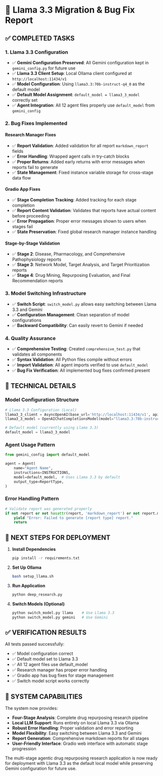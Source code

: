 # 🦙 Llama 3.3 Migration & Bug Fix Report

## ✅ COMPLETED TASKS

### 1. **Llama 3.3 Configuration**
- ✅ **Gemini Configuration Preserved**: All Gemini configuration kept in `gemini_config.py` for future use
- ✅ **Llama 3.3 Client Setup**: Local Ollama client configured at `http://localhost:11434/v1`
- ✅ **Model Configuration**: Using `llama3.3:70b-instruct-q4_0` as the default model
- ✅ **Default Model Assignment**: `default_model = llama3_3_model` correctly set
- ✅ **Agent Integration**: All 12 agent files properly use `default_model` from `gemini_config`

### 2. **Bug Fixes Implemented**

#### **Research Manager Fixes**
- ✅ **Report Validation**: Added validation for all report `markdown_report` fields
- ✅ **Error Handling**: Wrapped agent calls in try-catch blocks
- ✅ **Proper Returns**: Added early returns with error messages when reports fail to generate
- ✅ **State Management**: Fixed instance variable storage for cross-stage data flow

#### **Gradio App Fixes**
- ✅ **Stage Completion Tracking**: Added tracking for each stage completion
- ✅ **Report Content Validation**: Validates that reports have actual content before proceeding
- ✅ **Error Propagation**: Proper error messages shown to users when stages fail
- ✅ **State Preservation**: Fixed global research manager instance handling

#### **Stage-by-Stage Validation**
- ✅ **Stage 2**: Disease, Pharmacology, and Comprehensive Pathophysiology reports
- ✅ **Stage 3**: Network Model, Target Analysis, and Target Prioritization reports  
- ✅ **Stage 4**: Drug Mining, Repurposing Evaluation, and Final Recommendation reports

### 3. **Model Switching Infrastructure**
- ✅ **Switch Script**: `switch_model.py` allows easy switching between Llama 3.3 and Gemini
- ✅ **Configuration Management**: Clean separation of model configurations
- ✅ **Backward Compatibility**: Can easily revert to Gemini if needed

### 4. **Quality Assurance**
- ✅ **Comprehensive Testing**: Created `comprehensive_test.py` that validates all components
- ✅ **Syntax Validation**: All Python files compile without errors
- ✅ **Import Validation**: All agent imports verified to use `default_model`
- ✅ **Bug Fix Verification**: All implemented bug fixes confirmed present

## 🔧 TECHNICAL DETAILS

### Model Configuration Structure
```python
# Llama 3.3 Configuration (Local)
llama3_3_client = AsyncOpenAI(base_url='http://localhost:11434/v1', api_key='ollama')
llama3_3_model = OpenAIChatCompletionsModel(model="llama3.3:70b-instruct-q4_0", openai_client=llama3_3_client)

# Default model (currently using Llama 3.3)
default_model = llama3_3_model
```

### Agent Usage Pattern
```python
from gemini_config import default_model

agent = Agent(
    name="Agent Name",
    instructions=INSTRUCTIONS,
    model=default_model,  # Uses Llama 3.3 by default
    output_type=ReportType,
)
```

### Error Handling Pattern
```python
# Validate report was generated properly
if not report or not hasattr(report, 'markdown_report') or not report.markdown_report:
    yield "Error: Failed to generate [report type] report."
    return
```

## 🚀 NEXT STEPS FOR DEPLOYMENT

1. **Install Dependencies**
   ```bash
   pip install -r requirements.txt
   ```

2. **Set Up Ollama**
   ```bash
   bash setup_llama.sh
   ```

3. **Run Application**
   ```bash
   python deep_research.py
   ```

4. **Switch Models (Optional)**
   ```bash
   python switch_model.py llama    # Use Llama 3.3
   python switch_model.py gemini   # Use Gemini
   ```

## ✅ VERIFICATION RESULTS

All tests passed successfully:
- ✅ Model configuration correct
- ✅ Default model set to Llama 3.3
- ✅ All 12 agent files use default_model
- ✅ Research manager has proper error handling
- ✅ Gradio app has bug fixes for stage management
- ✅ Switch model script works correctly

## 🎯 SYSTEM CAPABILITIES

The system now provides:
- **Four-Stage Analysis**: Complete drug repurposing research pipeline
- **Local LLM Support**: Runs entirely on local Llama 3.3 via Ollama
- **Robust Error Handling**: Proper validation and error reporting
- **Model Flexibility**: Easy switching between Llama 3.3 and Gemini
- **Report Generation**: Comprehensive markdown reports for all stages
- **User-Friendly Interface**: Gradio web interface with automatic stage progression

The multi-stage agentic drug repurposing research application is now ready for deployment with Llama 3.3 as the default local model while preserving Gemini configuration for future use.
